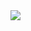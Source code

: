 <img src="https://capsule-render.vercel.app/api?type=transparent&text=ani.rs&fontSize=70&desc=A%20simple,%20fast,%20efficient%20scraper,%20downloader,%20streamer,%20and%20grabber.&fontColor=005363&height=300&fontSize=100&animation=twinkling"/>

